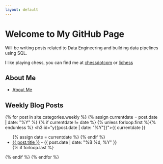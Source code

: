 ```yaml
---
layout: default
---
```


# Welcome to My GitHub Page

Will be writing posts related to Data Engineering and building data pipelines using SQL.

I like playing chess, you can find me at  [chessdotcom](https://www.chess.com/member/nxqplus) or  [lichess](https://lichess.org/@/nxqplus) 

## About Me
* [About Me](about.md)

## Weekly Blog Posts
{% for post in site.categories.weekly %}
  {% assign currentdate = post.date | date: "%Y" %}
  {% if currentdate != date %}
    {% unless forloop.first %}</ul>{% endunless %}
    <h3 id="y{{post.date | date: "%Y"}}">{{ currentdate }}</h3>
    <ul>
    {% assign date = currentdate %}
  {% endif %}
    <li><a href="{{ post.url }}">{{ post.title }}</a> - {{ post.date | date: "%B %d, %Y" }}</li>
  {% if forloop.last %}</ul>{% endif %}
{% endfor %}

